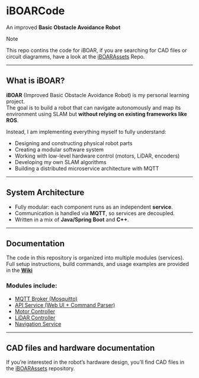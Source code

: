 # iBOARCode

An improved **Basic Obstacle Avoidance Robot**
> [!NOTE]
> This repo contins the code for iBOAR, if you are searching for CAD files or circuit diagramms, have a look at the [iBOARAssets](https://github.com/The-Bug-Bashers/iBOARAssets) Repo.


---

## What is iBOAR?

**iBOAR** (Improved Basic Obstacle Avoidance Robot) is my personal learning project.  
The goal is to build a robot that can navigate autonomously and map its environment using SLAM but **without relying on existing frameworks like ROS**.

Instead, I am implementing everything myself to fully understand:

- Designing and constructing physical robot parts
- Creating a modular software system
- Working with low-level hardware control (motors, LiDAR, encoders)
- Developing my own SLAM algorithms
- Building a distributed microservice architecture with MQTT

---

## System Architecture

- Fully modular: each component runs as an independent **service**.
- Communication is handled via **MQTT**, so services are decoupled.
- Written in a mix of **Java/Spring Boot** and **C++**.

---

## Documentation

The code in this repository is organized into multiple modules (services).  
Full setup instructions, build commands, and usage examples are provided in the **[Wiki](../../wiki)**

### Modules include:
- [MQTT Broker (Mosquitto)](../../wiki/MQTT-Broker)
- [API Service (Web UI + Command Parser)](../../wiki/API-Service)
- [Motor Controller](../../wiki/Motor-Controller)
- [LiDAR Controller](../../wiki/Lidar-Controller)
- [Navigation Service](../../wiki/Navigation-Service)

---

## CAD files and hardware documentation

If you’re interested in the robot’s hardware design, you’ll find CAD files in the [iBOARAssets](https://github.com/The-Bug-Bashers/iBOARAssets) repository.
